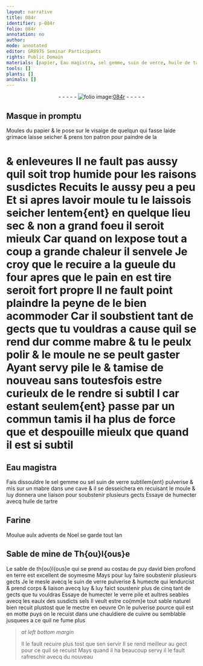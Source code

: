 ```yaml
---
layout: narrative
title: 084r
identifier: p-084r
folio: 084r
annotation: no
author:
mode: annotated
editor: GR8975 Seminar Participants
rights: Public Domain
materials: [papier, Eau magistra, sel gemme, suin de verre, huile de tartre, Farine, verre, eaulx, sels]
tools: []
plants: []
animals: []
---
```


<div class="folio" align="center">- - - - - <a href="http://gallica.bnf.fr/ark:/12148/btv1b10500001g/f173.image" target="_blank"><img src="https://cu-mkp.github.io/2017-workshop-edition/assets/photo-icon.png" alt="folio image: " style="display:inline-block; margin-bottom:-3px;"/>084r</a> - - - - - </div>    

## Masque in promptu

 
Moules du <span class="m">papier</span> & le pose sur le visaige de quelqun qui fasse laide grimace laisse seicher & prens ton patron pour paindre de la
 
# & enleveures Il ne fault pas aussy quil soit trop humide pour les raisons susdictes Recuits le aussy peu a peu Et si apres lavoir moule tu le laissois seicher lentem{ent} en quelque lieu sec & non a grand foeu il seroit mieulx Car quand on lexpose tout a coup a grande chaleur il senvele Je croy que le recuire a la gueule du four apres que le pain en est tire seroit fort propre Il ne fault point plaindre la peyne de le bien acommoder Car il soubstient tant de gects que tu vouldras a cause quil se rend dur comme mabre & tu le peulx polir & le moule ne se peult gaster Ayant servy pile le & tamise de nouveau sans toutesfois estre curieulx de le rendre si subtil I car estant seulem{ent} passe par un commun tamis il ha plus de force que et despouille mieulx que quand il est si subtil
    

## <span class="m">Eau magistra</span>

 
Fais dissouldre le <span class="m">sel gemme</span> ou sel <span class="m">suin de verre</span> subtilem{ent} pulverise & mis sur un mabre dans une cave & il se desseichera en recuisant le moule & luy donnera une liaison pour soubstenir plusieurs gects Essaye de humecter avecq <span class="m">huile de tartre</span>
    

## <span class="m">Farine</span>

 
Moulue aulx <span class="tmp">advents de Noel</span> se garde <span class="tmp">tout lan</span>
    

## Sable de mine de <span class="pl">Th{ou}l{ous}e</span>

 
Le sable de <span class="pl">th{ou}l{ous}e</span> qui se prend au costau de <span class="pl">puy david</span> bien profond en terre est excellent de soymesme Mays pour luy faire soubstenir plusieurs gects Je le mesle avecq le <span class="m">suin de verre</span> pulverise & humecte qui lendurcist & prend corps & liaison avecq luy & luy faict soustenir plus de cinq tant de gects que tu vouldras Essaye de humecter le <span class="m">verre</span> pile et aultres seables avecq les <span class="m">eaulx</span> des susdicts <span class="m">sels</span> Il veult estre co{mm}e tout sable naturel bien recuit plustost que le mectre en oeuvre On le pulverise pource quil est en motte puys on le recuist dans une chauldiere de cuivre ou semblable jusquees a ce quil ne fume plus
 
> *at left bottom margin*
> 
>   Il le fault recuire plus tost que sen servir Il se rend meilleur au gect pour ce quil se recuist Mays quand il ha beaucoup servy il le fault rafreschir avecq du nouveau
 